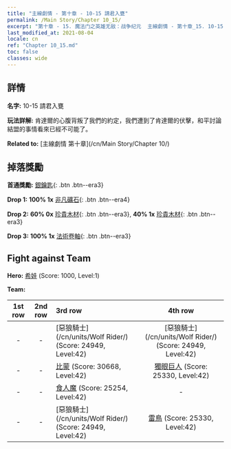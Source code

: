 ```yaml
---
title: "主線劇情 - 第十章 - 10-15 請君入甕"
permalink: /Main Story/Chapter 10_15/
excerpt: "第十章 - 15. 魔法门之英雄无敌：战争纪元  主線劇情 - 第十章_15. 10-15 請君入甕"
last_modified_at: 2021-08-04
locale: cn
ref: "Chapter 10_15.md"
toc: false
classes: wide
---
```


## 詳情

 **名字:** 10-15 請君入甕

 **玩法詳解:** 肯達爾的心腹背叛了我們的約定，我們遭到了肯達爾的伏擊，和平討論結盟的事情看來已經不可能了。

 **Related to:** [主線劇情 第十章](/cn/Main Story/Chapter 10/)

## 掉落獎勵

 **首通獎勵:** [銀鑰匙](/cn/Items/con_693/){: .btn .btn--era3}

 **Drop 1:** **100% 1x** [非凡礦石](/cn/Items/mat_33/){: .btn .btn--era4}

 **Drop 2:** **60% 0x** [珍貴木材](/cn/Items/mat_27/){: .btn .btn--era3}, **40% 1x** [珍貴木材](/cn/Items/mat_27/){: .btn .btn--era3}

 **Drop 3:** **100% 1x** [法術卷軸](/cn/Items/con_694/){: .btn .btn--era3}


## Fight against Team
 **Hero:** [希娃](/cn/heroes/Shiva/) (Score: 1000, Level:1)

 **Team:**


  | 1st row | 2nd row | 3rd row | 4th row |
  |:----:|:----:|:----|:----:|
  | - | - | [惡狼騎士](/cn/units/Wolf Rider/) (Score: 24949, Level:42)  | [惡狼騎士](/cn/units/Wolf Rider/) (Score: 24949, Level:42)  |
  | - | - | [比蒙](/cn/units/Behemoth/) (Score: 30668, Level:42)  | [獨眼巨人](/cn/units/Cyclops/) (Score: 25330, Level:42)  |
  | - | - | [食人魔](/cn/units/Ogre/) (Score: 25254, Level:42)  | - |
  | - | - | [惡狼騎士](/cn/units/Wolf Rider/) (Score: 24949, Level:42)  | [雷鳥](/cn/units/Roc/) (Score: 25330, Level:42)  |



